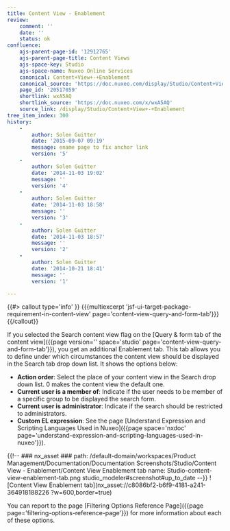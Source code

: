 ```yaml
---
title: Content View - Enablement
review:
    comment: ''
    date: ''
    status: ok
confluence:
    ajs-parent-page-id: '12912765'
    ajs-parent-page-title: Content Views
    ajs-space-key: Studio
    ajs-space-name: Nuxeo Online Services
    canonical: Content+View+-+Enablement
    canonical_source: 'https://doc.nuxeo.com/display/Studio/Content+View+-+Enablement'
    page_id: '20517059'
    shortlink: wxA5AQ
    shortlink_source: 'https://doc.nuxeo.com/x/wxA5AQ'
    source_link: /display/Studio/Content+View+-+Enablement
tree_item_index: 300
history:
    -
        author: Solen Guitter
        date: '2015-09-07 09:19'
        message: ename page to fix anchor link
        version: '5'
    -
        author: Solen Guitter
        date: '2014-11-03 19:02'
        message: ''
        version: '4'
    -
        author: Solen Guitter
        date: '2014-11-03 18:58'
        message: ''
        version: '3'
    -
        author: Solen Guitter
        date: '2014-11-03 18:57'
        message: ''
        version: '2'
    -
        author: Solen Guitter
        date: '2014-10-21 18:41'
        message: ''
        version: '1'

---
```


{{#> callout type='info' }}
{{{multiexcerpt 'jsf-ui-target-package-requirement-in-content-view' page='content-view-query-and-form-tab'}}}
{{/callout}}

If you selected the Search content view flag on the [Query & form tab of the content view]({{page version='' space='studio' page='content-view-query-and-form-tab'}}), you get an additional Enablement tab. This tab allows you to define under which circumstances the content view should be displayed in the Search tab drop down list. It shows the options below:

- **Action order**: Select the place of your content view in the Search drop down list. 0 makes the content view the default one.
- **Current user is a member of**: Indicate if the user needs to be member of a specific group to be displayed the search form.
- **Current user is administrator**: Indicate if the search should be restricted to administrators.
- **Custom EL expression**: See the page [Understand Expression and Scripting Languages Used in Nuxeo]({{page space='nxdoc' page='understand-expression-and-scripting-languages-used-in-nuxeo'}}).

{{!--     ### nx_asset ###
    path: /default-domain/workspaces/Product Management/Documentation/Documentation Screenshots/Studio/Content View - Enablement/Content View Enablement tab
    name: Studio-content-view-enablement-tab.png
    studio_modeler#screenshot#up_to_date
--}}
![Content View Enablement tab](nx_asset://c8086bf2-b6f9-4181-a241-364918188226 ?w=600,border=true)

You can report to the page [Filtering Options Reference Page]({{page page='filtering-options-reference-page'}}) for more information about each of these options.
